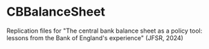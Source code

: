 # CBBalanceSheet
Replication files for "The central bank balance sheet as a policy tool: lessons from the Bank of England's experience" (JFSR, 2024)
